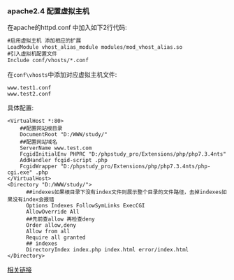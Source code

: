 ### apache2.4 配置虚拟主机

在apache的httpd.conf 中加入如下2行代码:

```html
#启用虚拟主机 添加相应的扩展
LoadModule vhost_alias_module modules/mod_vhost_alias.so
#引入虚拟机配置文件
Include conf/vhosts/*.conf
```

在`conf\vhosts`中添加对应虚拟主机文件:

```
www.test1.conf
www.test2.conf
```

具体配置:

```
<VirtualHost *:80>
    ##配置网站根目录
    DocumentRoot "D:/WWW/study/"
    ##配置网站域名
    ServerName www.test.com
    FcgidInitialEnv PHPRC "D:/phpstudy_pro/Extensions/php/php7.3.4nts"
    AddHandler fcgid-script .php
    FcgidWrapper "D:/phpstudy_pro/Extensions/php/php7.3.4nts/php-cgi.exe" .php
</VirtualHost>
<Directory "D:/WWW/study/">
      ##indexes如果根目录下没有index文件则展示整个目录的文件路径，去掉indexes如果没有index会报错
      Options Indexes FollowSymLinks ExecCGI
      AllowOverride All
      ##先前查allow 再检查deny
      Order allow,deny
      Allow from all
      Require all granted
      ## indexes
	  DirectoryIndex index.php index.html error/index.html
</Directory>
```

[相关链接][1]

[1]:https://blog.csdn.net/leshami/article/details/78461590